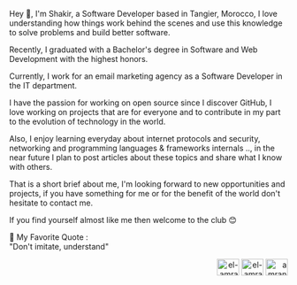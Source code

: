 Hey 👋, I'm Shakir, a Software Developer based in Tangier, Morocco, I love understanding how things work behind the scenes and use this knowledge to solve problems and build better software.

Recently, I graduated with a Bachelor's degree in Software and Web Development with the highest honors.

Currently, I work for an email marketing agency as a Software Developer in the IT department.

I have the passion for working on open source since I discover GitHub, I love working on projects that are for everyone and to contribute in my part to the evolution of technology in the world.

Also, I enjoy learning everyday about internet protocols and security, networking and programming languages & frameworks internals .., in the near future I plan to post articles about these topics and share what I know with others.

That is a short brief about me, I'm looking forward to new opportunities and projects, if you have something for me or for the benefit of the world don't hesitate to contact me.

If you find yourself almost like me then welcome to the club 😊

💬 My Favorite Quote : <br>
"Don't imitate, understand"

<p align="right">
<a href="https://linkedin.com/in/el-amrani-shakir" target="blank"><img align="center" src="https://raw.githubusercontent.com/rahuldkjain/github-profile-readme-generator/master/src/images/icons/Social/linked-in-alt.svg" alt="el-amrani-shakir" height="30" width="40" /></a>
<a href="https://stackoverflow.com/users/12919545/el-amrani-chakir" target="blank"><img align="center" src="https://raw.githubusercontent.com/rahuldkjain/github-profile-readme-generator/master/src/images/icons/Social/stack-overflow.svg" alt="el-amrani-chakir" height="30" width="40" /></a>
<a href="https://www.behance.net/amranich" target="blank"><img align="center" src="https://raw.githubusercontent.com/rahuldkjain/github-profile-readme-generator/master/src/images/icons/Social/behance.svg" alt="amranich" height="30" width="40" /></a>
</p>
